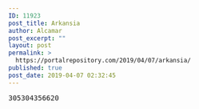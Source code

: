 ```yaml
---
ID: 11923
post_title: Arkansia
author: Alcamar
post_excerpt: ""
layout: post
permalink: >
  https://portalrepository.com/2019/04/07/arkansia/
published: true
post_date: 2019-04-07 02:32:45
---
```

<pre>305304356620</pre>